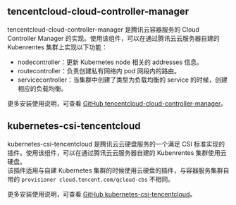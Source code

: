 ## tencentcloud-cloud-controller-manager
tencentcloud-cloud-controller-manager 是腾讯云容器服务的 Cloud Controller Manager 的实现。使用该组件，可以在通过腾讯云云服务器自建的 Kubenrentes 集群上实现以下功能：
- nodecontroller：更新 Kubernetes node 相关的 addresses 信息。
- routecontroller：负责创建私有网络内 pod 网段内的路由。
- servicecontroller：当集群中创建了类型为负载均衡的 service 的时候，创建相应的负载均衡。

更多安装使用说明，可查看 [GitHub tencentcloud-cloud-controller-manager](https://github.com/tencentcloud/tencentcloud-cloud-controller-manager/blob/master/README_zhCN.md)。

## kubernetes-csi-tencentcloud
kubernetes-csi-tencentcloud 是腾讯云云硬盘服务的一个满足 CSI 标准实现的插件。使用该组件，可以在通过腾讯云云服务器自建的 Kubenrentes 集群使用云硬盘。  
该插件适用与自建 Kubernetes 集群的时候使用云硬盘的插件，与容器服务集群自带的 `provisioner cloud.tencent.com/qcloud-cbs` 不相同。

更多安装使用说明，可查看 [GitHub kubernetes-csi-tencentcloud](https://github.com/TencentCloud/kubernetes-csi-tencentcloud)。








